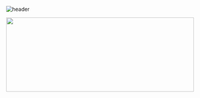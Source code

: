 ![header](https://capsule-render.vercel.app/api?type=waving&color=ffffff&height=150&section=header&text=happyskid&fontSize=90&stroke=000000&fontColor=000000)
<p align="center" width="100%">
  <img width="100%" height=200 src="https://github-readme-stats.vercel.app/api/top-langs/?username=happyskid&theme=gruvbox&show_icons=true&layout=compact&hide_border=true" />
</p>
